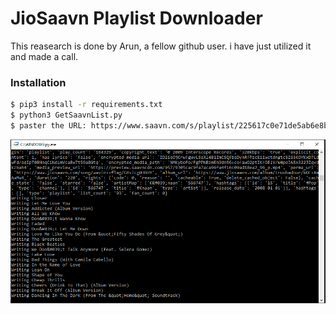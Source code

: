 # JioSaavn Playlist Downloader
This reasearch is done by Arun, a fellow github user. i have just utilized it and made a call.

### Installation
```sh
$ pip3 install -r requirements.txt
$ python3 GetSaavnList.py
$ paster the URL: https://www.saavn.com/s/playlist/225617c0e71de5ab6e8baafbff5a41bd/English/Osb2aGHlWtM_
```

![alt text](https://raw.githubusercontent.com/devangchhajed/JioSaavn-Downloader/master/img/demo.PNG)

